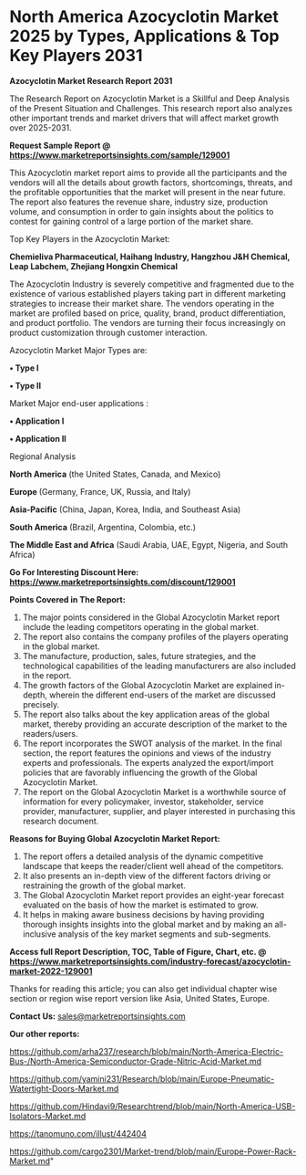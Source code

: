 # North America Azocyclotin Market 2025 by Types, Applications & Top Key Players 2031

<strong>Azocyclotin Market Research Report 2031</strong>

The Research Report on Azocyclotin Market is a Skillful and Deep Analysis of the Present Situation and Challenges. This research report also analyzes other important trends and market drivers that will affect market growth over 2025-2031.

<strong>Request Sample Report @ <a href=https://www.marketreportsinsights.com/sample/129001>https://www.marketreportsinsights.com/sample/129001</a></strong>

This Azocyclotin market report aims to provide all the participants and the vendors will all the details about growth factors, shortcomings, threats, and the profitable opportunities that the market will present in the near future. The report also features the revenue share, industry size, production volume, and consumption in order to gain insights about the politics to contest for gaining control of a large portion of the market share.

Top Key Players in the Azocyclotin Market:

<strong>Chemieliva Pharmaceutical, Haihang Industry, Hangzhou J&H Chemical, Leap Labchem, Zhejiang Hongxin Chemical</strong>

The Azocyclotin Industry is severely competitive and fragmented due to the existence of various established players taking part in different marketing strategies to increase their market share. The vendors operating in the market are profiled based on price, quality, brand, product differentiation, and product portfolio. The vendors are turning their focus increasingly on product customization through customer interaction.

Azocyclotin Market Major Types are:

<strong>• Type I

• Type II</strong>

Market Major end-user applications :

<strong>• Application I

• Application II</strong>

Regional Analysis

</u><strong><b>North America</b></strong> (the United States, Canada, and Mexico)

<strong><b>Europe </b></strong>(Germany, France, UK, Russia, and Italy)

<strong><b>Asia-Pacific</b></strong> (China, Japan, Korea, India, and Southeast Asia)

<strong><b>South America</b></strong> (Brazil, Argentina, Colombia, etc.)

<strong><b>The Middle East and Africa</b></strong> (Saudi Arabia, UAE, Egypt, Nigeria, and South Africa)

<strong>Go For Interesting Discount Here: <a href=https://www.marketreportsinsights.com/discount/129001>https://www.marketreportsinsights.com/discount/129001</a></strong>

<strong>Points Covered in The Report:</strong>
<ol>
  <li>The major points considered in the Global Azocyclotin Market report include the leading competitors operating in the global market.</li>
  <li>The report also contains the company profiles of the players operating in the global market.</li>
  <li>The manufacture, production, sales, future strategies, and the technological capabilities of the leading manufacturers are also included in the report.</li>
  <li>The growth factors of the Global Azocyclotin Market are explained in-depth, wherein the different end-users of the market are discussed precisely.</li>
  <li>The report also talks about the key application areas of the global market, thereby providing an accurate description of the market to the readers/users.</li>
  <li>The report incorporates the SWOT analysis of the market. In the final section, the report features the opinions and views of the industry experts and professionals. The experts analyzed the export/import policies that are favorably influencing the growth of the Global Azocyclotin Market.</li>
  <li>The report on the Global Azocyclotin Market is a worthwhile source of information for every policymaker, investor, stakeholder, service provider, manufacturer, supplier, and player interested in purchasing this research document.</li>
</ol>
<strong>Reasons for Buying Global Azocyclotin Market Report:</strong>

<ol>
  <li>The report offers a detailed analysis of the dynamic competitive landscape that keeps the reader/client well ahead of the competitors.</li>
  <li>It also presents an in-depth view of the different factors driving or restraining the growth of the global market.</li>
  <li>The Global Azocyclotin Market report provides an eight-year forecast evaluated on the basis of how the market is estimated to grow.</li>
  <li>It helps in making aware business decisions by having providing thorough insights insights into the global market and by making an all-inclusive analysis of the key market segments and sub-segments.</li>
</ol>
<strong>Access full Report Description, TOC, Table of Figure, Chart, etc. @ <a href=https://www.marketreportsinsights.com/industry-forecast/azocyclotin-market-2022-129001>https://www.marketreportsinsights.com/industry-forecast/azocyclotin-market-2022-129001</a></strong>


Thanks for reading this article; you can also get individual chapter wise section or region wise report version like Asia, United States, Europe.

<strong>Contact Us:</strong>
sales@marketreportsinsights.com

<strong>Our other reports:</strong>

<a href=https://github.com/arha237/research/blob/main/North-America-Electric-Bus-/North-America-Semiconductor-Grade-Nitric-Acid-Market.md>https://github.com/arha237/research/blob/main/North-America-Electric-Bus-/North-America-Semiconductor-Grade-Nitric-Acid-Market.md</a>

<a href=https://github.com/yamini231/Research/blob/main/Europe-Pneumatic-Watertight-Doors-Market.md>https://github.com/yamini231/Research/blob/main/Europe-Pneumatic-Watertight-Doors-Market.md</a>

<a href=https://github.com/Hindavi9/Researchtrend/blob/main/North-America-USB-Isolators-Market.md>https://github.com/Hindavi9/Researchtrend/blob/main/North-America-USB-Isolators-Market.md</a>

<a href=https://tanomuno.com/illust/442404>https://tanomuno.com/illust/442404</a>

<a href=https://github.com/cargo2301/Market-trend/blob/main/Europe-Power-Rack-Market.md>https://github.com/cargo2301/Market-trend/blob/main/Europe-Power-Rack-Market.md</a>"
